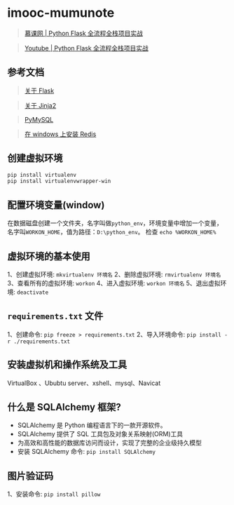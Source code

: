 # imooc-mumunote

> [慕课网 | Python Flask 全流程全栈项目实战](https://coding.imooc.com/class/713.html)

> [Youtube | Python Flask 全流程全栈项目实战](https://www.youtube.com/playlist?list=PLULgBZmS3YWS_QqAyw34MrmMOuZIjYubb)

## 参考文档

> [关于 Flask](https://flask.palletsprojects.com/en/stable/)

> [关于 Jinja2](https://docs.jinkan.org/docs/jinja2/)

> [PyMySQL](https://pypi.org/project/PyMySQL/)

> [在 windows 上安装 Redis](https://redis.com.cn/redis-installation.html)

## 创建虚拟环境

```bash
pip install virtualenv
pip install virtualenvwrapper-win
```

## 配置环境变量(window)

在数据磁盘创建一个文件夹，名字叫做`python_env`，环境变量中增加一个变量，名字叫`WORKON_HOME`，值为路径：`D:\python_env`。
检查 `echo %WORKON_HOME%`

## 虚拟环境的基本使用

1、创建虚拟环境: `mkvirtualenv 环境名`
2、删除虚拟环境: `rmvirtualenv 环境名`
3、查看所有的虚拟环境: `workon`
4、进入虚拟环境: `workon 环境名`
5、退出虚拟环境: `deactivate`

## `requirements.txt` 文件

1、创建命令: `pip freeze > requirements.txt`
2、导入环境命令: `pip install -r ./requirements.txt`

## 安装虚拟机和操作系统及工具

VirtualBox 、Ububtu server、xshell、mysql、Navicat

## 什么是 SQLAlchemy  框架?

- SQLAlchemy 是 Python 编程语言下的一款开源软件。
- SQLAlchemy 提供了 SQL 工具包及对象关系映射(ORM)工具
- 为高效和高性能的数据库访问而设计，实现了完整的企业级持久模型
- 安装 SQLAlchemy 命令: `pip install SQLAlchemy`


## 图片验证码

1、安装命令: `pip install pillow`
